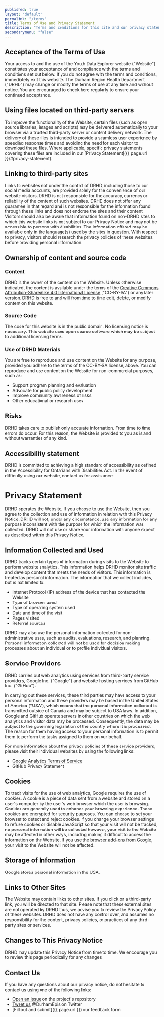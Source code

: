 ```yaml
---
published: true
layout: "default"
permalink: "/terms"
title: Terms of Use and Privacy Statement
description: "Terms and conditions for this site and our privacy statement"
secondarymenu: "false"
---
```

## Acceptance of the Terms of Use
Your access to and the use of the Youth Data Explorer website ("Website") constitutes your acceptance of and compliance with the terms and conditions set out below. If you do not agree with the terms and conditions, immediately exit this website. The Durham Region Health Department ("DRHD") may change or modify the terms of use at any time and without notice. You are encouraged to check here regularly to ensure your continued acceptance.
## Using files located on third-party servers
To improve the functionality of the Website, certain files (such as open source libraries, images and scripts) may be delivered automatically to your browser via a trusted third-party server or content delivery network. The delivery of these files is intended to provide a seamless user experience by speeding response times and avoiding the need for each visitor to download these files. Where applicable, specific privacy statements covering these files are included in our [Privacy Statement]({{ page.url }}/#privacy-statement).
## Linking to third-party sites
Links to websites not under the control of DRHD, including those to our social media accounts, are provided solely for the convenience of our website visitors. DRHD is not responsible for the accuracy, currency or reliability of the content of such websites. DRHD does not offer any guarantee in that regard and is not responsible for the information found through these links and does not endorse the sites and their content.
Visitors should also be aware that information found on non-DRHD sites to which this website links is not subject to our Privacy Notice and may not be accessible to persons with disabilities. The information offered may be available only in the language(s) used by the sites in question. With respect to privacy, visitors should research the privacy policies of these websites before providing personal information.
## Ownership of content and source code
### Content
DRHD is the owner of the content on the Website. Unless otherwise indicated, the content is available under the terms of the [Creative Commons Attribution-ShareAlike 4.0 International License](http://creativecommons.org/licenses/by-sa/4.0/) ("CC-BY-SA") or any later version. DRHD is free to and will from time to time edit, delete, or modify content on this website.
### Source Code
The code for this website is in the public domain. No licensing notice is necessary. This website uses open source software which may be subject to additional licensing terms.
### Use of DRHD Materials
You are free to reproduce and use content on the Website for any purpose, provided you adhere to the terms of the CC-BY-SA license, above. You can reproduce and use content on the Website for non-commercial purposes, such as:
- Support program planning and evaluation
- Advocate for public policy development
- Improve community awareness of risks
- Other educational or research uses

## Risks
DRHD takes care to publish only accurate information. From time to time errors do occur. For this reason, the Website is provided to you as is and without warranties of any kind.
## Accessibility statement
DRHD is committed to achieving a high standard of accessibility as defined in the Accessibility for Ontarians with Disabilities Act. In the event of difficulty using our website, contact us for assistance.
# Privacy Statement
DRHD operates the Website. If you choose to use the Website, then you agree to the collection and use of information in relation with this Privacy Notice. DRHD will not, under any circumstance, use any information for any purpose inconsistent with the purpose for which the information was collected. DRHD will not use or share your information with anyone expect as described within this Privacy Notice.
## Information Collected and Used
DRHD tracks certain types of information during visits to the Website to perform website analytics. This information helps DRHD monitor site traffic and develop content that meets the needs of visitors. This information is treated as personal information. The information that we collect includes, but is not limited to:
- Internet Protocol (IP) address of the device that has contacted the Website
- Type of browser used
- Type of operating system used
- Date and time of the visit
- Pages visited
- Referral sources

DRHD may also use the personal information collected for non-administrative uses, such as audits, evaluations, research, and planning. Personal information collected will not be used for decision making processes about an individual or to profile individual visitors.
## Service Providers
DRHD carries out web analytics using services from third-party service providers, Google Inc. ("Google") and website hosting services from GitHub Inc. ("GitHub").

In carrying out these services, these third parties may have access to your personal information and these providers may be based in the United States of America ("USA"), which means that the personal information collected is transmitted outside of Canada and may be subject to USA laws. In addition, Google and GitHub operate servers in other countries on which the web analytics and visitor data may be processed. Consequently, the data may be subject to the governing legislation of the country where it is processed. The reason for them having access to your personal information is to permit them to perform the tasks assigned to them on our behalf.

For more information about the privacy policies of these service providers, please visit their individual websites by using the following links:
- [Google Analytics Terms of Service](https://marketingplatform.google.com/about/analytics/terms/us/)
- [GitHub Privacy Statement](https://help.github.com/en/articles/github-privacy-statement)

## Cookies
To track visits for the use of web analytics, Google requires the use of cookies. A cookie is a piece of data sent from a website and stored on a user's computer by the user's web browser which the user is browsing. Cookies are generally used to enhance your browsing experience. These cookies are encrypted for security purposes. You can choose to set your browser to detect and reject cookies. If you change your browser settings to refuse cookies or disable JavaScript so that your visit will not be tracked, no personal information will be collected however, your visit to the Website may be affected in other ways, including making it difficult to access the information on the Website. If you use the [browser add-ons from Google](https://tools.google.com/dlpage/gaoptout), your visit to the Website will not be affected.
## Storage of Information
Google stores personal information in the USA.
## Links to Other Sites
The Website may contain links to other sites. If you click on a third-party link, you will be directed to that site. Please note that these external sites are not operated by DRHD thus, we advise you to review the Privacy Policy of these websites. DRHD does not have any control over, and assumes no responsibility for the content, privacy policies, or practices of any third-party sites or services.
## Changes to This Privacy Notice
DRHD may update this Privacy Notice from time to time. We encourage you to review this page periodically for any changes.
## Contact Us
If you have any questions about our privacy notice, do not hesitate to contact us using one of the following links:
- [Open an issue](https://github.com/DurhamRegionHARP/PMO-data-explorer/issues/new) on the project's repository
- [Tweet us](https://twitter.com/DurhamEpis) @DurhamEpis on Twitter
- [Fill out and submit]({{ page.url }}) our feedback form
